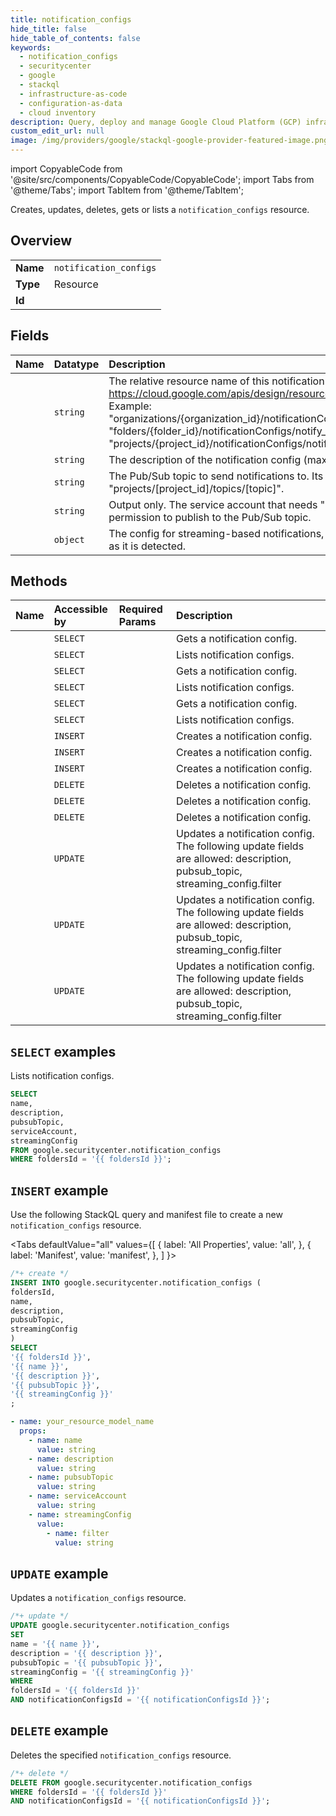 ```yaml
---
title: notification_configs
hide_title: false
hide_table_of_contents: false
keywords:
  - notification_configs
  - securitycenter
  - google
  - stackql
  - infrastructure-as-code
  - configuration-as-data
  - cloud inventory
description: Query, deploy and manage Google Cloud Platform (GCP) infrastructure and resources using SQL
custom_edit_url: null
image: /img/providers/google/stackql-google-provider-featured-image.png
---
```


import CopyableCode from '@site/src/components/CopyableCode/CopyableCode';
import Tabs from '@theme/Tabs';
import TabItem from '@theme/TabItem';

Creates, updates, deletes, gets or lists a <code>notification_configs</code> resource.

## Overview
<table><tbody>
<tr><td><b>Name</b></td><td><code>notification_configs</code></td></tr>
<tr><td><b>Type</b></td><td>Resource</td></tr>
<tr><td><b>Id</b></td><td><CopyableCode code="google.securitycenter.notification_configs" /></td></tr>
</tbody></table>

## Fields
| Name | Datatype | Description |
|:-----|:---------|:------------|
| <CopyableCode code="name" /> | `string` | The relative resource name of this notification config. See: https://cloud.google.com/apis/design/resource_names#relative_resource_name Example: "organizations/{organization_id}/notificationConfigs/notify_public_bucket", "folders/{folder_id}/notificationConfigs/notify_public_bucket", or "projects/{project_id}/notificationConfigs/notify_public_bucket". |
| <CopyableCode code="description" /> | `string` | The description of the notification config (max of 1024 characters). |
| <CopyableCode code="pubsubTopic" /> | `string` | The Pub/Sub topic to send notifications to. Its format is "projects/[project_id]/topics/[topic]". |
| <CopyableCode code="serviceAccount" /> | `string` | Output only. The service account that needs "pubsub.topics.publish" permission to publish to the Pub/Sub topic. |
| <CopyableCode code="streamingConfig" /> | `object` | The config for streaming-based notifications, which send each event as soon as it is detected. |

## Methods
| Name | Accessible by | Required Params | Description |
|:-----|:--------------|:----------------|:------------|
| <CopyableCode code="folders_notification_configs_get" /> | `SELECT` | <CopyableCode code="foldersId, notificationConfigsId" /> | Gets a notification config. |
| <CopyableCode code="folders_notification_configs_list" /> | `SELECT` | <CopyableCode code="foldersId" /> | Lists notification configs. |
| <CopyableCode code="organizations_notification_configs_get" /> | `SELECT` | <CopyableCode code="notificationConfigsId, organizationsId" /> | Gets a notification config. |
| <CopyableCode code="organizations_notification_configs_list" /> | `SELECT` | <CopyableCode code="organizationsId" /> | Lists notification configs. |
| <CopyableCode code="projects_notification_configs_get" /> | `SELECT` | <CopyableCode code="notificationConfigsId, projectsId" /> | Gets a notification config. |
| <CopyableCode code="projects_notification_configs_list" /> | `SELECT` | <CopyableCode code="projectsId" /> | Lists notification configs. |
| <CopyableCode code="folders_notification_configs_create" /> | `INSERT` | <CopyableCode code="foldersId" /> | Creates a notification config. |
| <CopyableCode code="organizations_notification_configs_create" /> | `INSERT` | <CopyableCode code="organizationsId" /> | Creates a notification config. |
| <CopyableCode code="projects_notification_configs_create" /> | `INSERT` | <CopyableCode code="projectsId" /> | Creates a notification config. |
| <CopyableCode code="folders_notification_configs_delete" /> | `DELETE` | <CopyableCode code="foldersId, notificationConfigsId" /> | Deletes a notification config. |
| <CopyableCode code="organizations_notification_configs_delete" /> | `DELETE` | <CopyableCode code="notificationConfigsId, organizationsId" /> | Deletes a notification config. |
| <CopyableCode code="projects_notification_configs_delete" /> | `DELETE` | <CopyableCode code="notificationConfigsId, projectsId" /> | Deletes a notification config. |
| <CopyableCode code="folders_notification_configs_patch" /> | `UPDATE` | <CopyableCode code="foldersId, notificationConfigsId" /> |  Updates a notification config. The following update fields are allowed: description, pubsub_topic, streaming_config.filter |
| <CopyableCode code="organizations_notification_configs_patch" /> | `UPDATE` | <CopyableCode code="notificationConfigsId, organizationsId" /> |  Updates a notification config. The following update fields are allowed: description, pubsub_topic, streaming_config.filter |
| <CopyableCode code="projects_notification_configs_patch" /> | `UPDATE` | <CopyableCode code="notificationConfigsId, projectsId" /> |  Updates a notification config. The following update fields are allowed: description, pubsub_topic, streaming_config.filter |

## `SELECT` examples

Lists notification configs.

```sql
SELECT
name,
description,
pubsubTopic,
serviceAccount,
streamingConfig
FROM google.securitycenter.notification_configs
WHERE foldersId = '{{ foldersId }}';
```

## `INSERT` example

Use the following StackQL query and manifest file to create a new <code>notification_configs</code> resource.

<Tabs
    defaultValue="all"
    values={[
        { label: 'All Properties', value: 'all', },
        { label: 'Manifest', value: 'manifest', },
    ]
}>
<TabItem value="all">

```sql
/*+ create */
INSERT INTO google.securitycenter.notification_configs (
foldersId,
name,
description,
pubsubTopic,
streamingConfig
)
SELECT 
'{{ foldersId }}',
'{{ name }}',
'{{ description }}',
'{{ pubsubTopic }}',
'{{ streamingConfig }}'
;
```
</TabItem>
<TabItem value="manifest">

```yaml
- name: your_resource_model_name
  props:
    - name: name
      value: string
    - name: description
      value: string
    - name: pubsubTopic
      value: string
    - name: serviceAccount
      value: string
    - name: streamingConfig
      value:
        - name: filter
          value: string

```
</TabItem>
</Tabs>

## `UPDATE` example

Updates a <code>notification_configs</code> resource.

```sql
/*+ update */
UPDATE google.securitycenter.notification_configs
SET 
name = '{{ name }}',
description = '{{ description }}',
pubsubTopic = '{{ pubsubTopic }}',
streamingConfig = '{{ streamingConfig }}'
WHERE 
foldersId = '{{ foldersId }}'
AND notificationConfigsId = '{{ notificationConfigsId }}';
```

## `DELETE` example

Deletes the specified <code>notification_configs</code> resource.

```sql
/*+ delete */
DELETE FROM google.securitycenter.notification_configs
WHERE foldersId = '{{ foldersId }}'
AND notificationConfigsId = '{{ notificationConfigsId }}';
```
